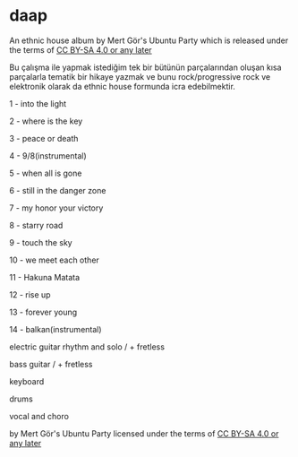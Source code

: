 # daap

An ethnic house album by Mert Gör's Ubuntu Party which is released under the terms of [CC BY-SA 4.0 or any later](by-sa.markdown)

Bu çalışma ile yapmak istediğim tek bir bütünün parçalarından oluşan kısa parçalarla tematik bir hikaye yazmak ve bunu rock/progressive rock ve elektronik olarak da ethnic house formunda icra edebilmektir.

1  - into the light

2  - where is the key

3  - peace or death

4  - 9/8(instrumental) 

5  - when all is gone

6  - still in the danger zone

7  - my honor your victory

8  - starry road

9  - touch the sky

10 - we meet each other

11 - Hakuna Matata

12 - rise up

13 - forever young 

14 - balkan(instrumental)

electric guitar rhythm and solo / + fretless

bass guitar     / + fretless

keyboard

drums

vocal and choro

by Mert Gör's Ubuntu Party licensed under the terms of [CC BY-SA 4.0 or any later](by-sa.markdown)


